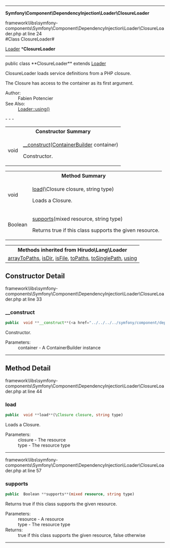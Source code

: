 - - -

**Symfony\Component\DependencyInjection\Loader\ClosureLoader**
<div class="location">framework\libs\symfony-components\Symfony\Component\DependencyInjection\Loader\ClosureLoader.php at line 24</div>
#Class ClosureLoader#

<a href="https://github.com/JeyDotC/Hirudo-docs/blob/master/hirudo/lang/loader.html">Loader</a>
    ***ClosureLoader**


- - -

<p class="signature">public  class **ClosureLoader**
extends <a href="https://github.com/JeyDotC/Hirudo-docs/blob/master/hirudo/lang/loader.html">Loader</a>

</p>

<div class="comment" id="overview_description"><p>ClosureLoader loads service definitions from a PHP closure.</p><p>The Closure has access to the container as its first argument.</p></div>

<dl>
<dt>Author:</dt>
<dd>Fabien Potencier <fabien@symfony.com></dd>
<dt>See Also:</dt>
<dd><a href="../../../../hirudo/lang/loader.html#using()">Loader::using()</a></dd>
</dl>
- - -

<table id="summary_constructor">
<tr><th colspan="2">Constructor Summary</th></tr>
<tr>
<td class="type"> void</td>
<td class="description"><p class="name"><a href="#__construct">__construct</a>(<a href="../../../../symfony/component/dependencyinjection/containerbuilder.html">ContainerBuilder</a> container)</p><p class="description">Constructor.</p></td>
</tr>
</table>

<table id="summary_method">
<tr><th colspan="2">Method Summary</th></tr>
<tr>
<td class="type"> void</td>
<td class="description"><p class="name"><a href="#load">load</a>(\Closure closure, string type)</p><p class="description">Loads a Closure.</p></td>
</tr>
<tr>
<td class="type"> Boolean</td>
<td class="description"><p class="name"><a href="#supports">supports</a>(mixed resource, string type)</p><p class="description">Returns true if this class supports the given resource.</p></td>
</tr>
</table>

<table class="inherit">
<tr><th colspan="2">Methods inherited from Hirudo\Lang\Loader</th></tr>
<tr><td><a href="https://github.com/JeyDotC/Hirudo-docs/blob/master/hirudo/lang/loader.html#arrayToPaths()">arrayToPaths</a>, <a href="https://github.com/JeyDotC/Hirudo-docs/blob/master/hirudo/lang/loader.html#isDir()">isDir</a>, <a href="https://github.com/JeyDotC/Hirudo-docs/blob/master/hirudo/lang/loader.html#isFile()">isFile</a>, <a href="https://github.com/JeyDotC/Hirudo-docs/blob/master/hirudo/lang/loader.html#toPaths()">toPaths</a>, <a href="https://github.com/JeyDotC/Hirudo-docs/blob/master/hirudo/lang/loader.html#toSinglePath()">toSinglePath</a>, <a href="https://github.com/JeyDotC/Hirudo-docs/blob/master/hirudo/lang/loader.html#using()">using</a></td></tr></table>

<h2 id="detail_method">Constructor Detail</h2>
<div class="location">framework\libs\symfony-components\Symfony\Component\DependencyInjection\Loader\ClosureLoader.php at line 33</div>
<h3 id="__construct()">__construct</h3>

```php
public  void **__construct**(<a href="../../../../symfony/component/dependencyinjection/containerbuilder.html">ContainerBuilder</a> container)
```
<div class="details">
<p>Constructor.</p><dl>
<dt>Parameters:</dt>
<dd>container - A ContainerBuilder instance</dd>
</dl>
</div>

- - -

<h2 id="detail_method">Method Detail</h2>
<div class="location">framework\libs\symfony-components\Symfony\Component\DependencyInjection\Loader\ClosureLoader.php at line 44</div>
<h3 id="load()">load</h3>

```php
public  void **load**(\Closure closure, string type)
```
<div class="details">
<p>Loads a Closure.</p><dl>
<dt>Parameters:</dt>
<dd>closure - The resource</dd>
<dd>type - The resource type</dd>
</dl>
</div>

- - -

<div class="location">framework\libs\symfony-components\Symfony\Component\DependencyInjection\Loader\ClosureLoader.php at line 57</div>
<h3 id="supports()">supports</h3>

```php
public  Boolean **supports**(mixed resource, string type)
```
<div class="details">
<p>Returns true if this class supports the given resource.</p><dl>
<dt>Parameters:</dt>
<dd>resource - A resource</dd>
<dd>type - The resource type</dd>
<dt>Returns:</dt>
<dd>true if this class supports the given resource, false otherwise</dd>
</dl>
</div>

- - -

